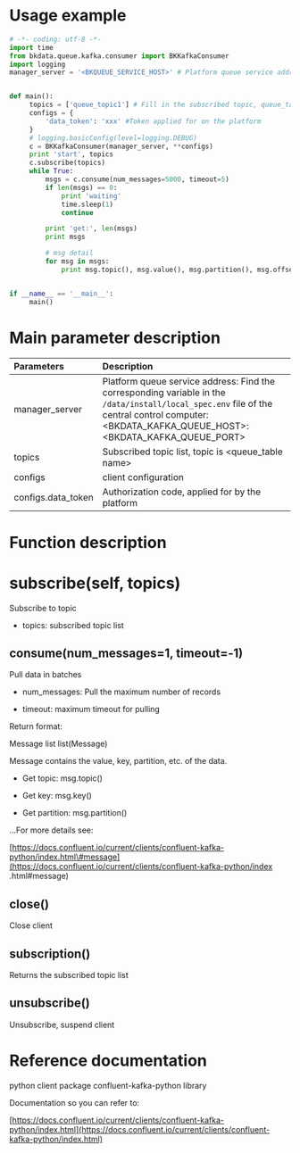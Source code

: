 # Usage example

```py
# -*- coding: utf-8 -*-
import time
from bkdata.queue.kafka.consumer import BKKafkaConsumer
import logging
manager_server = '<BKQUEUE_SERVICE_HOST>' # Platform queue service address


def main():
     topics = ['queue_topic1'] # Fill in the subscribed topic, queue_table_name
     configs = {
         'data_token': 'xxx' #Token applied for on the platform
     }
     # logging.basicConfig(level=logging.DEBUG)
     c = BKKafkaConsumer(manager_server, **configs)
     print 'start', topics
     c.subscribe(topics)
     while True:
         msgs = c.consume(num_messages=5000, timeout=5)
         if len(msgs) == 0:
             print 'waiting'
             time.sleep(1)
             continue

         print 'get:', len(msgs)
         print msgs

         # msg detail
         for msg in msgs:
             print msg.topic(), msg.value(), msg.partition(), msg.offset(), msg.key()


if __name__ == '__main__':
     main()
```

# Main parameter description

| Parameters | Description |
| :--- | :--- |
| manager\_server | Platform queue service address: Find the corresponding variable in the `/data/install/local_spec.env` file of the central control computer: \<BKDATA_KAFKA_QUEUE_HOST>:\<BKDATA_KAFKA_QUEUE_PORT> |
| topics | Subscribed topic list, topic is &lt;queue\_table name&gt; |
| configs | client configuration |
| configs.data\_token | Authorization code, applied for by the platform |

# Function description

# subscribe\(self, topics\)

Subscribe to topic

* topics: subscribed topic list

## consume\(num\_messages=1, timeout=-1\)

Pull data in batches

* num\_messages: Pull the maximum number of records

* timeout: maximum timeout for pulling

Return format:

Message list list\(Message\)

Message contains the value, key, partition, etc. of the data.

* Get topic: msg.topic\(\)

* Get key: msg.key\(\)

* Get partition: msg.partition\(\)

...For more details see:

[https://docs.confluent.io/current/clients/confluent-kafka-python/index.html\#message](https://docs.confluent.io/current/clients/confluent-kafka-python/index .html#message)

## close\(\)

Close client

## subscription\(\)

Returns the subscribed topic list

## unsubscribe\(\)

Unsubscribe, suspend client

# Reference documentation

python client package confluent-kafka-python library

Documentation so you can refer to:

[https://docs.confluent.io/current/clients/confluent-kafka-python/index.html](https://docs.confluent.io/current/clients/confluent-kafka-python/index.html)

